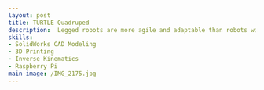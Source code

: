 ```yaml
---
layout: post
title: TURTLE Quadruped
description:  Legged robots are more agile and adaptable than robots with other forms of locomotion. The purpose of this project is to design and manufacture a robot capable of balancing and maneuvering on four legs to better understand the capabilities of walking robots.
skills: 
- SolidWorks CAD Modeling
- 3D Printing
- Inverse Kinematics
- Raspberry Pi
main-image: /IMG_2175.jpg
---
```

